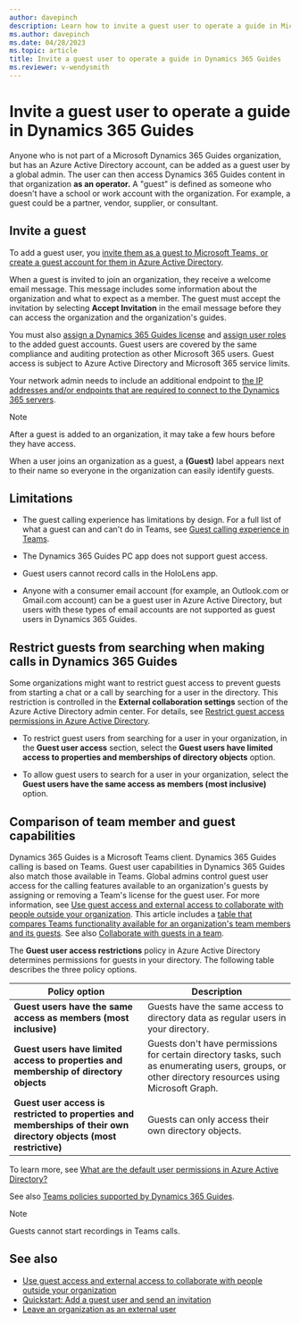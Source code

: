 ```yaml
---
author: davepinch
description: Learn how to invite a guest user to operate a guide in Microsoft Dynamics 365 Guides
ms.author: davepinch
ms.date: 04/28/2023
ms.topic: article
title: Invite a guest user to operate a guide in Dynamics 365 Guides
ms.reviewer: v-wendysmith
---
```


# Invite a guest user to operate a guide in Dynamics 365 Guides

Anyone who is not part of a Microsoft Dynamics 365 Guides organization, but has an Azure Active Directory account, can be added as a guest user by a global admin. The user can then access Dynamics 365 Guides content in that organization **as an operator.** A "guest" is defined as someone who doesn't have a school or work account with the organization. For example, a guest could be a partner, vendor, supplier, or consultant. 

## Invite a guest

To add a guest user, you [invite them as a guest to Microsoft Teams, or create a guest account for them in Azure Active Directory](/microsoft-365/admin/add-users/about-guest-users).

When a guest is invited to join an organization, they receive a welcome email message. This message includes some information about the organization and what to expect as a member. The guest must accept the invitation by selecting **Accept Invitation** in the email message before they can access the organization and the organization's guides.

You must also [assign a Dynamics 365 Guides license](/microsoft-365/admin/manage/assign-licenses-to-users) and [assign user roles](assign-role.md) to the added guest accounts. Guest users are covered by the same compliance and auditing protection as other Microsoft 365 users. Guest access is subject to Azure Active Directory and Microsoft 365 service limits.

Your network admin needs to include an additional endpoint to [the IP addresses and/or endpoints that are required to connect to the Dynamics 365 servers](admin-network-requirements.md).

> [!NOTE]
> After a guest is added to an organization, it may take a few hours before they have access.    

When a user joins an organization as a guest, a **(Guest)** label appears next to their name so everyone in the organization can easily identify guests. 

## Limitations

- The guest calling experience has limitations by design. For a full list of what a guest can and can't do in Teams, see [Guest calling experience in Teams](/microsoftteams/guest-experience).

- The Dynamics 365 Guides PC app does not support guest access. 

- Guest users cannot record calls in the HoloLens app.

- Anyone with a consumer email account (for example, an Outlook.com or Gmail.com account) can be a guest user in Azure Active Directory, but users with these types of email accounts are not supported as guest users in Dynamics 365 Guides. 

## Restrict guests from searching when making calls in Dynamics 365 Guides

Some organizations might want to restrict guest access to prevent guests from starting a chat or a call by searching for a user in the directory. This restriction is controlled in the **External collaboration settings** section of the Azure Active Directory admin center. For details, see [Restrict guest access permissions in Azure Active Directory](/azure/active-directory/enterprise-users/users-restrict-guest-permissions).

- To restrict guest users from searching for a user in your organization, in the **Guest user access** section, select the **Guest users have limited access to properties and memberships of directory objects** option.

- To allow guest users to search for a user in your organization, select the **Guest users have the same access as members (most inclusive)** option.

## Comparison of team member and guest capabilities

Dynamics 365 Guides is a Microsoft Teams client. Dynamics 365 Guides calling is based on Teams. Guest user capabilities in Dynamics 365 Guides also match those available in Teams. Global admins control guest user access for the calling features available to an organization's guests by assigning or removing a Team's license for the guest user. For more information, see [Use guest access and external access to collaborate with people outside your organization](/microsoftteams/communicate-with-users-from-other-organizations). This article includes a [table that compares Teams functionality available for an organization's team members and its guests](/microsoftteams/communicate-with-users-from-other-organizations#external-access-external-chat-and-meetings). See also [Collaborate with guests in a team](/microsoft-365/solutions/collaborate-as-team).

The **Guest user access restrictions** policy in Azure Active Directory determines permissions for guests in your directory. The following table describes the three policy options.

|Policy option|Description|
|-------------------------------------------------------|---------------------------------------------------------------------------------------|
|**Guest users have the same access as members (most inclusive)**|Guests have the same access to directory data as regular users in your directory.|
|**Guest users have limited access to properties and membership of directory objects**|Guests don't have permissions for certain directory tasks, such as enumerating users, groups, or other directory resources using Microsoft Graph.|
|**Guest user access is restricted to properties and memberships of their own directory objects (most restrictive)**|Guests can only access their own directory objects.|

To learn more, see [What are the default user permissions in Azure Active Directory?](/azure/active-directory/fundamentals/users-default-permissions)

See also [Teams policies supported by Dynamics 365 Guides](admin-teams-policies.md).

> [!NOTE]
> Guests cannot start recordings in Teams calls. 

## See also

- [Use guest access and external access to collaborate with people outside your organization](/microsoftteams/communicate-with-users-from-other-organizations)
- [Quickstart: Add a guest user and send an invitation](/azure/active-directory/external-identities/b2b-quickstart-add-guest-users-portal)
- [Leave an organization as an external user](/azure/active-directory/b2b/leave-the-organization)
